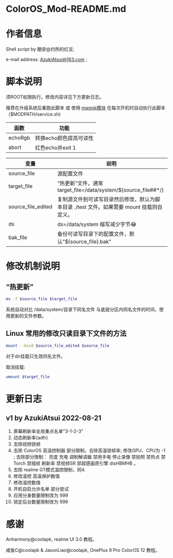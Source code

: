 # ColorOS_Mod-README.md

# 作者信息

Shell script by 酷安@灼热的红豆;

e-mail address: [AzukiAtsui@163.com](mailto:AzukiAtsui@163.com) ;

# 脚本说明

须ROOT权限执行。修改内容详见下方更新日志。

推荐在升级系统后重跑此脚本 或 使用 [magisk模块](https://topjohnwu.github.io/Magisk/guides.html#magisk-modules) 在每次开机时自动执行此脚本（$MODPATH/service.sh)

| 函数 | 功能 |
| --- | --- |
| echoRgb | 转换echo颜色提高可读性 |
| abort | 红色echo并exit 1 |

| 变量 | 说明 |
| --- | --- |
| source_file | 源配置文件 |
| target_file | “热更新”文件，通常 target_file=/data/system/${source_file##*/} |
| source_file_edited | 复制源文件到可读写目录然后修改，默认为脚本目录 ./test 文件。如果需要 mount 挂载则自定义。 |
| ds | ds=/data/system 缩写减少字节😂 |
| bak_file | 备份可读写目录下的配置文件，默认"${source_file}.bak” |

# 修改机制说明

## “热更新”

```bash
mv -f $source_file $target_file
```

系统自动对比 /data/system/目录下同名文件 与底层分区内同名文件的时间，使用更新的文件参数。

## Linux 常用的修改只读目录下文件的方法

```bash
mount --bind $source_file_edited $source_file
```

对于dir挂载只生效同名文件。

取消挂载:

```bash
umount $target_file
```

# 更新日志

## **v1** by   AzukiAtsui   2022-08-21

1. 屏幕刷新率全局重点名单"3-1-2-3”
2. 动态刷新率(adfr)
3. 去除视频锁帧
4. 去除 ColorOS 高温控制器 部分限制。去除高温锁帧率; 修改GPU、CPU为 -1 ; 去除部分限制： 亮度 充电 调制解调器 禁用手电 停止录像 禁拍照 禁热点 禁Torch 禁插帧 刷新率 禁视频SR 禁超感画质引擎 disHBMHB 。
5. 去除 realme GT模式温控限制，同4. 
6. 修改温控 高温保护数值
7. 修改温控数值
8. 开机自启允许名单 部分尝试
9. 应用分身数量限制改为 999
10. 锁定后台数量限制改为 999

# 感谢

Anharmony@coolapk, realme UI 3.0 教程。

咸鱼C@coolapk & JasonLiao@coolapk, OnePlus 9 Pro ColorOS 12 教程。